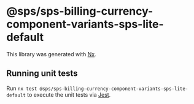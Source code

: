 # @sps/sps-billing-currency-component-variants-sps-lite-default

This library was generated with [Nx](https://nx.dev).

## Running unit tests

Run `nx test @sps/sps-billing-currency-component-variants-sps-lite-default` to execute the unit tests via [Jest](https://jestjs.io).
